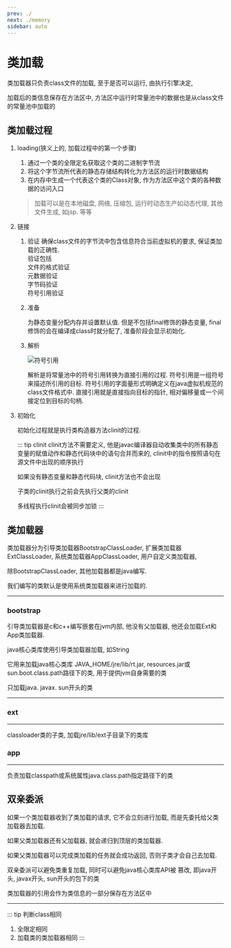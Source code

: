 ```yaml
---
prev: ./
next: ./memory
sidebar: auto
---
```

# 类加载


类加载器只负责class文件的加载, 至于是否可以运行, 由执行引擎决定, 

加载后的类信息保存在方法区中, 方法区中运行时常量池中的数据也是从class文件的常量池中加载的


## 类加载过程

1. loading(狭义上的,  加载过程中的第一个步骤)

    1. 通过一个类的全限定名获取这个类的二进制字节流
    2. 将这个字节流所代表的静态存储结构转化为方法区的运行时数据结构
    3. 在内存中生成一个代表这个类的Class对象, 作为方法区中这个类的各种数据的访问入口
    
    > 加载可以是在本地磁盘, 网络, 压缩包, 运行时动态生产如动态代理, 其他文件生成, 如jsp. 等等
    
2. 链接

    1. 验证
        确保class文件的字节流中包含信息符合当前虚拟机的要求, 保证类加载的正确性.  
        验证包括  
        文件的格式验证  
        元数据验证  
        字节码验证  
        符号引用验证  
    2. 准备
    
        为静态变量分配内存并设置默认值. 但是不包括final修饰的静态变量, final修饰的会在编译成class时就分配了, 准备阶段会显示初始化.
        
    3. 解析

        ![符号引用](http://image.ytg2097.com/code-ref.png)
        
        解析是将常量池中的符号引用转换为直接引用的过程. 
        符号引用是一组符号来描述所引用的目标. 符号引用的字面量形式明确定义在java虚拟机规范的class文件格式中. 
        直接引用就是直接指向目标的指针, 相对偏移量或一个间接定位到目标的句柄. 

3. 初始化

    初始化过程就是执行类构造器方法clinit的过程.
    
    ::: tip clinit
     clinit方法不需要定义, 他是javac编译器自动收集类中的所有静态变量的赋值动作和静态代码块中的语句合并而来的, clinit中的指令按照语句在源文件中出现的顺序执行
     
     如果没有静态变量和静态代码块, clinit方法也不会出现
     
     子类的clinit执行之前会先执行父类的clinit
     
     多线程执行clinit会被同步加锁
    :::    
    
## 类加载器

类加载器分为引导类加载器BootstrapClassLoader, 扩展类加载器 ExtClassLoader, 系统类加载器AppClassLoader,  用户自定义类加载器, 
 
除BootstrapClassLoader, 其他加载器都是java编写.

我们编写的类默认是使用系统类加载器来进行加载的.

---
### bootstrap

引导类加载器是c和c++编写嵌套在jvm内部, 他没有父加载器, 他还会加载Ext和App类加载器.

java核心类库使用引导类加载器加载, 如String

它用来加载java核心类库  JAVA_HOME/jre/lib/rt.jar, resources.jar或sun.boot.class.path路径下的类, 用于提供jvm自身需要的类

只加载java. javax. sun开头的类

---
### ext 

---
classloader类的子类,  加载jre/lib/ext子目录下的类库

### app    

---
负责加载classpath或系统属性java.class.path指定路径下的类

## 双亲委派

如果一个类加载器收到了类加载的请求, 它不会立刻进行加载, 而是先委托给父类加载器去加载. 

如果父类加载器还有父加载器, 就会递归到顶层的类加载器. 

如果父类加载器可以完成类加载的任务就会成功返回, 否则子类才会自己去加载.

双亲委派可以避免类重复加载, 同时可以避免java核心类库API被 篡改, 即java开头, javax开头, sun开头的包下的类

类加载器的引用会作为类信息的一部分保存在方法区中

---
::: tip 判断class相同
1. 全限定相同
2. 加载类的类加载器相同
:::

